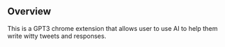 ## Overview
This is a GPT3 chrome extension that allows user to use AI to help them write witty tweets and responses.
